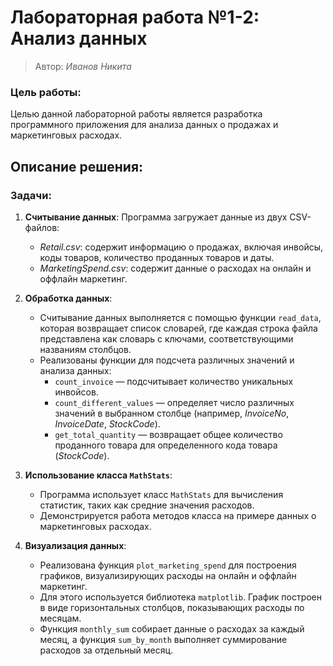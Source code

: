# Лабораторная работа №1-2: Анализ данных
> Автор: *Иванов Никита*

### Цель работы:
Целью данной лабораторной работы является разработка программного приложения для анализа данных о продажах и маркетинговых расходах. 

## Описание решения:

### Задачи:
1. **Считывание данных**: 
   Программа загружает данные из двух CSV-файлов:
   - *Retail.csv*: содержит информацию о продажах, включая инвойсы, коды товаров, количество проданных товаров и даты.
   - *MarketingSpend.csv*: содержит данные о расходах на онлайн и оффлайн маркетинг.

2. **Обработка данных**:
   - Считывание данных выполняется с помощью функции `read_data`, которая возвращает список словарей, где каждая строка файла представлена как словарь с ключами, соответствующими названиям столбцов.
   - Реализованы функции для подсчета различных значений и анализа данных:
     - `count_invoice` — подсчитывает количество уникальных инвойсов.
     - `count_different_values` — определяет число различных значений в выбранном столбце (например, *InvoiceNo*, *InvoiceDate*, *StockCode*).
     - `get_total_quantity` — возвращает общее количество проданного товара для определенного кода товара (*StockCode*).

3. **Использование класса `MathStats`**:
   - Программа использует класс `MathStats` для вычисления статистик, таких как средние значения расходов.
   - Демонстрируется работа методов класса на примере данных о маркетинговых расходах.

4. **Визуализация данных**:
   - Реализована функция `plot_marketing_spend` для построения графиков, визуализирующих расходы на онлайн и оффлайн маркетинг. 
   - Для этого используется библиотека `matplotlib`. График построен в виде горизонтальных столбцов, показывающих расходы по месяцам. 
   - Функция `monthly_sum` собирает данные о расходах за каждый месяц, а функция `sum_by_month` выполняет суммирование расходов за отдельный месяц.